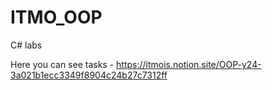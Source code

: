 # ITMO_OOP
C# labs

Here you can see tasks - https://itmois.notion.site/OOP-y24-3a021b1ecc3349f8904c24b27c7312ff
